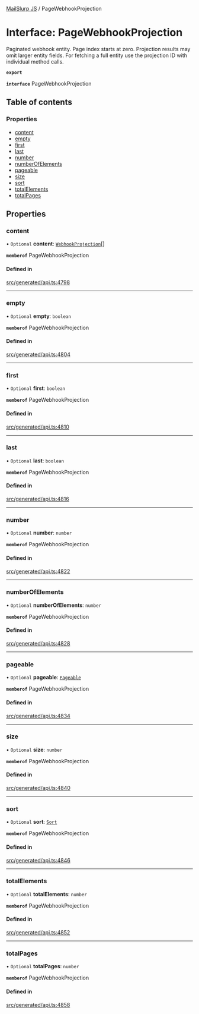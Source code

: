 [MailSlurp JS](../README.md) / PageWebhookProjection

# Interface: PageWebhookProjection

Paginated webhook entity. Page index starts at zero. Projection results may omit larger entity fields. For fetching a full entity use the projection ID with individual method calls.

**`export`**

**`interface`** PageWebhookProjection

## Table of contents

### Properties

- [content](PageWebhookProjection.md#content)
- [empty](PageWebhookProjection.md#empty)
- [first](PageWebhookProjection.md#first)
- [last](PageWebhookProjection.md#last)
- [number](PageWebhookProjection.md#number)
- [numberOfElements](PageWebhookProjection.md#numberofelements)
- [pageable](PageWebhookProjection.md#pageable)
- [size](PageWebhookProjection.md#size)
- [sort](PageWebhookProjection.md#sort)
- [totalElements](PageWebhookProjection.md#totalelements)
- [totalPages](PageWebhookProjection.md#totalpages)

## Properties

### content

• `Optional` **content**: [`WebhookProjection`](WebhookProjection.md)[]

**`memberof`** PageWebhookProjection

#### Defined in

[src/generated/api.ts:4798](https://github.com/mailslurp/mailslurp-client/blob/5523864/src/generated/api.ts#L4798)

___

### empty

• `Optional` **empty**: `boolean`

**`memberof`** PageWebhookProjection

#### Defined in

[src/generated/api.ts:4804](https://github.com/mailslurp/mailslurp-client/blob/5523864/src/generated/api.ts#L4804)

___

### first

• `Optional` **first**: `boolean`

**`memberof`** PageWebhookProjection

#### Defined in

[src/generated/api.ts:4810](https://github.com/mailslurp/mailslurp-client/blob/5523864/src/generated/api.ts#L4810)

___

### last

• `Optional` **last**: `boolean`

**`memberof`** PageWebhookProjection

#### Defined in

[src/generated/api.ts:4816](https://github.com/mailslurp/mailslurp-client/blob/5523864/src/generated/api.ts#L4816)

___

### number

• `Optional` **number**: `number`

**`memberof`** PageWebhookProjection

#### Defined in

[src/generated/api.ts:4822](https://github.com/mailslurp/mailslurp-client/blob/5523864/src/generated/api.ts#L4822)

___

### numberOfElements

• `Optional` **numberOfElements**: `number`

**`memberof`** PageWebhookProjection

#### Defined in

[src/generated/api.ts:4828](https://github.com/mailslurp/mailslurp-client/blob/5523864/src/generated/api.ts#L4828)

___

### pageable

• `Optional` **pageable**: [`Pageable`](Pageable.md)

**`memberof`** PageWebhookProjection

#### Defined in

[src/generated/api.ts:4834](https://github.com/mailslurp/mailslurp-client/blob/5523864/src/generated/api.ts#L4834)

___

### size

• `Optional` **size**: `number`

**`memberof`** PageWebhookProjection

#### Defined in

[src/generated/api.ts:4840](https://github.com/mailslurp/mailslurp-client/blob/5523864/src/generated/api.ts#L4840)

___

### sort

• `Optional` **sort**: [`Sort`](Sort.md)

**`memberof`** PageWebhookProjection

#### Defined in

[src/generated/api.ts:4846](https://github.com/mailslurp/mailslurp-client/blob/5523864/src/generated/api.ts#L4846)

___

### totalElements

• `Optional` **totalElements**: `number`

**`memberof`** PageWebhookProjection

#### Defined in

[src/generated/api.ts:4852](https://github.com/mailslurp/mailslurp-client/blob/5523864/src/generated/api.ts#L4852)

___

### totalPages

• `Optional` **totalPages**: `number`

**`memberof`** PageWebhookProjection

#### Defined in

[src/generated/api.ts:4858](https://github.com/mailslurp/mailslurp-client/blob/5523864/src/generated/api.ts#L4858)
